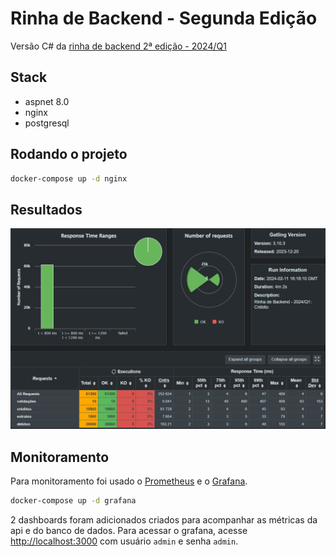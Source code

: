 ﻿# Rinha de Backend - Segunda Edição

Versão C# da [rinha de backend 2ª edição - 2024/Q1](https://github.com/zanfranceschi/rinha-de-backend-2024-q1)

## Stack

- aspnet 8.0
- nginx
- postgresql

## Rodando o projeto

```bash
docker-compose up -d nginx
```

## Resultados

![Resultados do gatling. Todas requisições abaixo de 800ms.](docs/gatling.png)

## Monitoramento

Para monitoramento foi usado o [Prometheus](https://prometheus.io/) e o [Grafana](https://grafana.com/).

```bash
docker-compose up -d grafana
```

2 dashboards foram adicionados criados para acompanhar as métricas da api e do banco de dados. Para acessar o grafana, acesse [http://localhost:3000](http://localhost:3000) com usuário `admin` e senha `admin`.